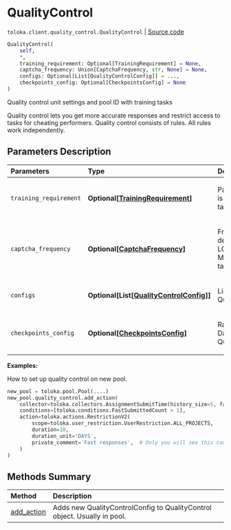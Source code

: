 # QualityControl
`toloka.client.quality_control.QualityControl` | [Source code](https://github.com/Toloka/toloka-kit/blob/v0.1.26/src/client/quality_control.py#L13)

```python
QualityControl(
    self,
    *,
    training_requirement: Optional[TrainingRequirement] = None,
    captcha_frequency: Union[CaptchaFrequency, str, None] = None,
    configs: Optional[List[QualityControlConfig]] = ...,
    checkpoints_config: Optional[CheckpointsConfig] = None
)
```

Quality control unit settings and pool ID with training tasks


Quality control lets you get more accurate responses and restrict access to tasks for cheating performers.
Quality control consists of rules. All rules work independently.

## Parameters Description

| Parameters | Type | Description |
| :----------| :----| :-----------|
`training_requirement`|**Optional\[[TrainingRequirement](toloka.client.quality_control.QualityControl.TrainingRequirement.md)\]**|<p>Parameters of the training pool that is linked to the pool with the main tasks.</p>
`captcha_frequency`|**Optional\[[CaptchaFrequency](toloka.client.quality_control.QualityControl.CaptchaFrequency.md)\]**|<p>Frequency of captcha display (By default, captcha is not shown): LOW - show every 20 tasks. MEDIUM, HIGH - show every 10 tasks.</p>
`configs`|**Optional\[List\[[QualityControlConfig](toloka.client.quality_control.QualityControl.QualityControlConfig.md)\]\]**|<p>List of quality control units. See QualityControl.QualityControlConfig</p>
`checkpoints_config`|**Optional\[[CheckpointsConfig](toloka.client.quality_control.QualityControl.CheckpointsConfig.md)\]**|<p>Random check majority opinion. Datailed description in QualityControl.CheckpointsConfig.</p>

**Examples:**

How to set up quality control on new pool.

```python
new_pool = toloka.pool.Pool(....)
new_pool.quality_control.add_action(
    collector=toloka.collectors.AssignmentSubmitTime(history_size=5, fast_submit_threshold_seconds=20),
    conditions=[toloka.conditions.FastSubmittedCount > 1],
    action=toloka.actions.RestrictionV2(
        scope=toloka.user_restriction.UserRestriction.ALL_PROJECTS,
        duration=10,
        duration_unit='DAYS',
        private_comment='Fast responses',  # Only you will see this comment
    )
)
```
## Methods Summary

| Method | Description |
| :------| :-----------|
[add_action](toloka.client.quality_control.QualityControl.add_action.md)| Adds new QualityControlConfig to QualityControl object. Usually in pool.

